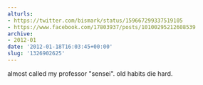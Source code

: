 ```yaml
---
alturls:
- https://twitter.com/bismark/status/159667299337519105
- https://www.facebook.com/17803937/posts/10100295212608539
archive:
- 2012-01
date: '2012-01-18T16:03:45+00:00'
slug: '1326902625'
---
```


almost called my professor "sensei". old habits die hard.

